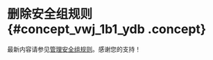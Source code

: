 # 删除安全组规则 {#concept_vwj_1b1_ydb .concept}

最新内容请参见[管理安全组规则](../../../../cn.zh-CN/安全/安全组/管理安全组规则.md#)。感谢您的支持！

